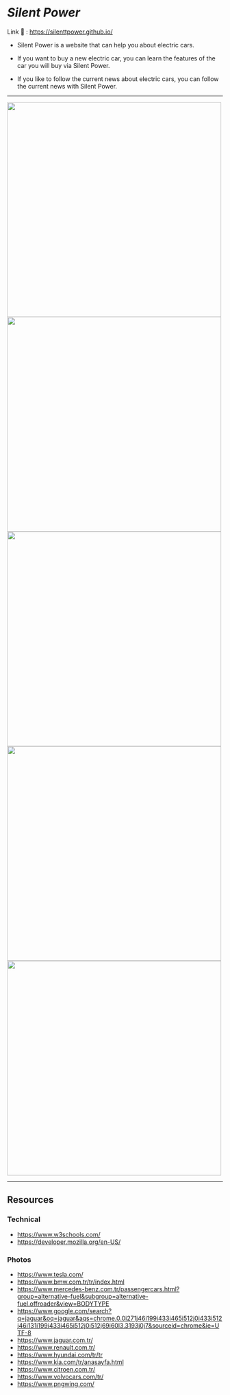 # ***Silent Power***
Link 🔗 : https://silenttpower.github.io/
* Silent Power is a website that can help you about electric cars.  
* If you want to buy a new electric car, you can learn the features of the car you will buy via Silent Power.

* If you like to follow the current news about electric cars, you can follow the current news with Silent Power.
---
<img src="https://i.hizliresim.com/hkyvgg0.png" width=500px>
<img src="https://i.hizliresim.com/9gw5ntv.png" width=500px>
<img src="https://i.hizliresim.com/dvjdbxl.png" width=500px>
<img src="https://i.hizliresim.com/tlykeal.png" width=500px>
<img src="https://i.hizliresim.com/q89a7up.png" width=500px>

---
## Resources

### Technical
* https://www.w3schools.com/
* https://developer.mozilla.org/en-US/

### Photos
* https://www.tesla.com/
* https://www.bmw.com.tr/tr/index.html
* https://www.mercedes-benz.com.tr/passengercars.html?group=alternative-fuel&subgroup=alternative-fuel.offroader&view=BODYTYPE
* https://www.google.com/search?q=jaguar&oq=jaguar&aqs=chrome.0.0i271j46i199i433i465i512j0i433i512j46i131i199i433i465i512j0i512j69i60l3.3193j0j7&sourceid=chrome&ie=UTF-8
* https://www.jaguar.com.tr/
* https://www.renault.com.tr/
* https://www.hyundai.com/tr/tr
* https://www.kia.com/tr/anasayfa.html
* https://www.citroen.com.tr/
* https://www.volvocars.com/tr/
* https://www.pngwing.com/
